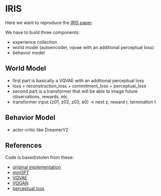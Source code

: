 # IRIS 

Here we want to reproduce the [IRIS paper](https://arxiv.org/pdf/2209.00588.pdf).

We have to build three components: 
* experience collection 
* world model (autoencoder, vqvae with an additional perceptual loss) 
* behavior model 

## World Model 

* first part is basically a VQVAE with an additional perceptual loss  
* loss = reconstruction_loss + commitment_loss + perceptual_loss
* second part is a transformer that will be able to image future observations, rewards, etc.
* transformer input {z01, z02, z03, a0} -> next z, reward r, termination t 

## Behavior Model 

* actor-critic like DreamerV2

## References 

Code is based/stolen from these:

- [original implementation](https://github.com/eloialonso/iris)
- [minGPT](https://github.com/karpathy/minGPT)
- [VQVAE](https://github.com/ritheshkumar95/pytorch-vqvae/tree/master)
- [VQGAN](https://github.com/CompVis/taming-transformers)
- [perceptual loss](https://github.com/richzhang/PerceptualSimilarity/tree/master)